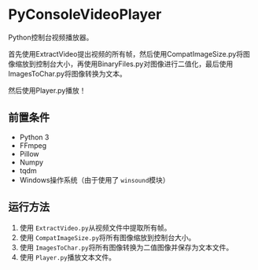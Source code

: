 # PyConsoleVideoPlayer

Python控制台视频播放器。

首先使用ExtractVideo提出视频的所有帧，然后使用CompatImageSize.py将图像缩放到控制台大小，再使用BinaryFiles.py对图像进行二值化，最后使用ImagesToChar.py将图像转换为文本。

然后使用Player.py播放！



## 前置条件

* Python 3
* FFmpeg
* Pillow
* Numpy
* tqdm
* Windows操作系统（由于使用了 `winsound`模块）


## 运行方法

1. 使用 `ExtractVideo.py`从视频文件中提取所有帧。
2. 使用 `CompatImageSize.py`将所有图像缩放到控制台大小。
3. 使用 `ImagesToChar.py`将所有图像转换为二值图像并保存为文本文件。
4. 使用 `Player.py`播放文本文件。
